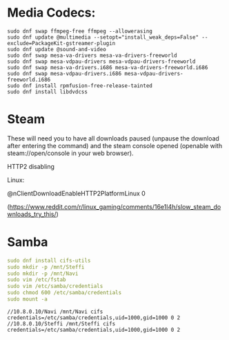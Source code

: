 
# Media Codecs:

```shell
sudo dnf swap ffmpeg-free ffmpeg --allowerasing
sudo dnf update @multimedia --setopt="install_weak_deps=False" --exclude=PackageKit-gstreamer-plugin
sudo dnf update @sound-and-video
sudo dnf swap mesa-va-drivers mesa-va-drivers-freeworld
sudo dnf swap mesa-vdpau-drivers mesa-vdpau-drivers-freeworld
sudo dnf swap mesa-va-drivers.i686 mesa-va-drivers-freeworld.i686
sudo dnf swap mesa-vdpau-drivers.i686 mesa-vdpau-drivers-freeworld.i686
sudo dnf install rpmfusion-free-release-tainted
sudo dnf install libdvdcss
```

# Steam

These will need you to have all downloads paused (unpause the download after entering the command) and the steam console opened (openable with steam://open/console in your web browser).

HTTP2 disabling

Linux:

@nClientDownloadEnableHTTP2PlatformLinux 0 

(https://www.reddit.com/r/linux_gaming/comments/16e1l4h/slow_steam_downloads_try_this/)


# Samba

```yaml
sudo dnf install cifs-utils
sudo mkdir -p /mnt/Steffi
sudo mkdir -p /mnt/Navi
sudo vim /etc/fstab
sudo vim /etc/samba/credentials
sudo chmod 600 /etc/samba/credentials
sudo mount -a
```

```
//10.8.0.10/Navi /mnt/Navi cifs credentials=/etc/samba/credentials,uid=1000,gid=1000 0 2
//10.8.0.10/Steffi /mnt/Steffi cifs credentials=/etc/samba/credentials,uid=1000,gid=1000 0 2
```
